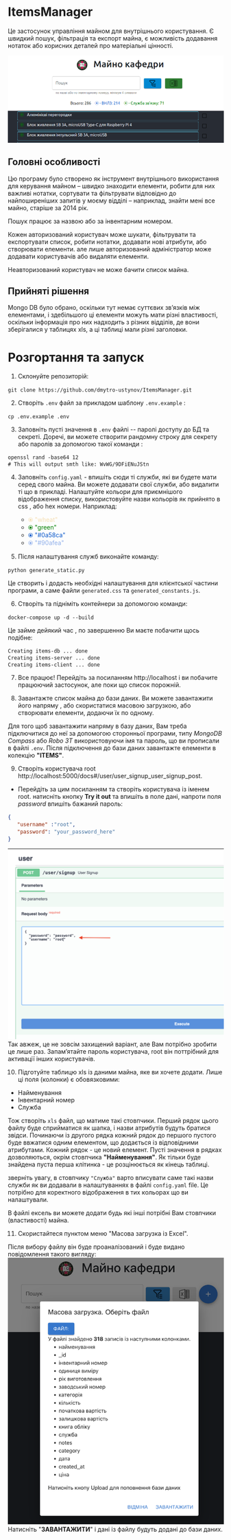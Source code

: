 # ItemsManager

Це застосунок управління майном для внутрішнього користування. Є швидкий пошук, фільтрація та експорт майна, є можливість додавання нотаток або корисних деталей про матеріальні цінності.


![img.png](images/img.png)

## Головні особливості

Цю програму було створено як інструмент внутрішнього використання для керування майном – швидко знаходити елементи, робити для них важливі нотатки, сортувати та фільтрувати відповідно до найпоширеніших запитів у моєму відділі – наприклад, знайти мені все майно, старіше за 2014 рік.

Пошук працює за назвою або за інвентарним номером.

Кожен авторизований користувач може шукати, фільтрувати та експортувати список, робити нотатки, додавати нові атрибути, або створювати елементи. але лише авторизований адміністратор може додавати користувачів або видаляти елементи.

Неавторизований користувач не може бачити список майна.

## Прийняті рішення

Mongo DB було обрано, оскільки тут немає суттєвих зв’язків між елементами, і здебільшого ці елементи можуть мати різні властивості, оскільки інформація про них надходить з різних відділів, де вони зберігалися у таблицях xls, а ці таблиці мали різні заголовки.

# Розгортання та запуск

1. Склонуйте репозиторій:
   
 ```git clone https://github.com/dmytro-ustynov/ItemsManager.git``` 
 
 
2. Створіть `.env` файл за прикладом шаблону `.env.example` :

 ```cp .env.example .env```
 

3. Заповніть пусті значення в `.env` файлі -- паролі доступу до БД та секреті. Доречі, ви можете створити рандомну строку для секрету або паролів за допомогою такої команди :

```
openssl rand -base64 12 
# This will output smth like: WvWG/9DFiENuJStn 
```

4. Заповніть `config.yaml` - впишіть сюди ті служби, які ви будете мати серед свого майна. Ви можете додавати свої служби, або видалити ті що в прикладі. Налаштуйте кольори для приємнішого відображення списку, використовуйте назви кольорів як прийнято в css , або hex номери. Наприклад:

   * <span style="color:wheat;"> ⦿ "wheat"</span>
   * <span style="color:green;"> ⦿  "green"</span>
   * <span style="color:#0a58ca;"> ⦿ "#0a58ca"</span>
   * <span style="color:#90afea;"> ⦿ "#90afea"</span>
    
    
5. Після налаштування служб виконайте команду:

`python generate_static.py`

Це створить і додасть необхідні налаштування для клієнтської частини програми, а саме файли  `generated.css` та `generated_constants.js`.

6. Створіть та підніміть контейнери за допомогою команди:

`docker-compose up -d --build`

Це займе дейякий час , по завершенню Ви маєте побачити щось подібне:
```
Creating items-db ... done
Creating items-server ... done
Creating items-client ... done
```

7. Все працює! Перейдіть за посиланням http://localhost і ви побачите працюючий застосунок, але поки що список порожній.


8. Завантажте список майна до бази даних. Ви можете завантажити його напряму , або скористатися масовою загрузкою, або створювати елементи, додаючи їх по одному.


Для того щоб завантажити напряму в базу даних, Вам треба підключитися до неї за допомогою сторонньої програми, типу _MongoDB Compass_ або  _Robo 3T_ використовуючи імя та пароль, що ви прописали в файлі `.env`. Після підключення до бази даних завантажте елементи в колекцію **"ITEMS"**.

9. Створіть користувача root http://localhost:5000/docs#/user/user_signup_user_signup_post. 
 - Перейдіть за цим посиланням та створіть користувача із іменем root. натисніть кнопку **Try it out** та впишіть в поле дані, напроти поля _password_ впишіть бажаний пароль:
```json
{
   "username" :"root", 
   "password": "your_password_here"
}
 ``` 

   ![img3.png](images/img3.png)
Так авжеж, це не зовсім захищений варіант, але Вам потрібно зробити це лише раз. Запамʼятайте пароль користувача, root він поттрібний для активації інших користувачів.

10. Підготуйте таблицю xls  із даними майна, яке ви хочете додати. Лише ці поля (колонки) є обовязковими:
- Найменування
- Інвентарний номер
- Служба

Тож створіть  `xls` файл, що матиме такі стовпчики. Перший рядок цього файлу буде сприйматися як шапка, і назви атрибутів будуть братися звідси.  Починаючи із другого рядка кожний рядок до першого пустого буде ввжатися одним елементом, що додається із відповідними атрибутами. Кожний рядок - це новий елемент. Пусті значення в рядках дозволяються, окрім стовпчика **"Найменування"**. Як тільки буде знайдена пуста перша клітинка - це розцінюється як кінець таблиці.

зверніть увагу, в стовпчику `"Служба"` варто вписувати саме такі назви служби як ви додавали в налаштуваннях в файлі `config.yaml` file. Це потрібно для коректного відображення в тих кольорах що ви налаштували.

В файлі ексель ви можете додати будь які інші потрібні Вам стовпчики (властивості) майна.

11. Скористайтеся пунктом меню "Масова загрузка із Excel".

   Після вибору файлу він буде проаналізований і буде видано повідомлення такого вигляду:
   ![img2.png](images/img2.png)
  Натисніть "**ЗАВАНТАЖИТИ**" і дані із файлу будуть додані до бази даних. 

